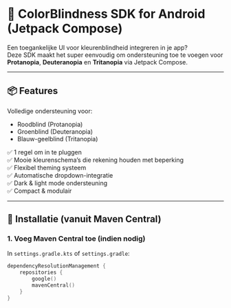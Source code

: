 # 🎨 ColorBlindness SDK for Android (Jetpack Compose)

Een toegankelijke UI voor kleurenblindheid integreren in je app?  
Deze SDK maakt het super eenvoudig om ondersteuning toe te voegen voor **Protanopia**, **Deuteranopia** en **Tritanopia** via Jetpack Compose.

---

## 📦 Features

Volledige ondersteuning voor:

- Roodblind (Protanopia)
- Groenblind (Deuteranopia)
- Blauw-geelblind (Tritanopia)

✅ 1 regel om in te pluggen  
✅ Mooie kleurenschema’s die rekening houden met beperking  
✅ Flexibel theming systeem  
✅ Automatische dropdown-integratie  
✅ Dark & light mode ondersteuning  
✅ Compact & modulair

---

## 🚀 Installatie (vanuit Maven Central)

### 1. Voeg Maven Central toe (indien nodig)

In `settings.gradle.kts` of `settings.gradle`:

```kotlin
dependencyResolutionManagement {
    repositories {
        google()
        mavenCentral()
    }
}
